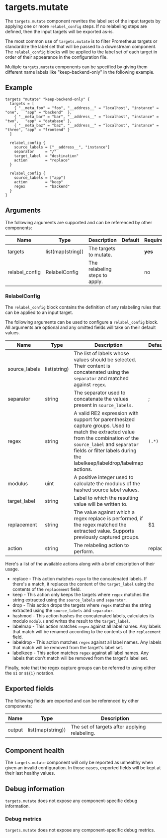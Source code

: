 # targets.mutate

The `targets.mutate` component rewrites the label set of the input
targets by applying one or more `relabel_config` steps. If no relabeling
steps are defined, then the input targets will be exported as-is.

The most common use of `targets.mutate` is to filter Prometheus targets
or standardize the label set that will be passed to a downstream component.
The `relabel_config` blocks will be applied to the label set of each target in
order of their appearance in the configuration file.

Multiple `targets.mutate` components can be specified by giving them
different name labels like "keep-backend-only" in the following example.

## Example

```hcl
targets "mutate" "keep-backend-only" {
  targets = [ 
    { "__meta_foo" = "foo", "__address__" = "localhost", "instance" = "one",   "app" = "backend"  },
    { "__meta_bar" = "bar", "__address__" = "localhost", "instance" = "two",   "app" = "database" },
    { "__meta_baz" = "baz", "__address__" = "localhost", "instance" = "three", "app" = "frontend" }
  ]
  
  relabel_config {
    source_labels = ["__address__", "instance"]
    separator     = "/"
    target_label  = "destination"
    action        = "replace"
  } 
  
  relabel_config {
    source_labels = ["app"]
    action        = "keep"
    regex         = "backend"
  }
}
```

## Arguments

The following arguments are supported and can be referenced by other
components:

Name | Type | Description | Default | Required
---- | ---- | ----------- | ------- | --------
targets | list(map(string)) | The targets to mutate. | | **yes**
relabel_config | RelabelConfig | The relabeling steps to apply. | | no


### RelabelConfig
The `relabel_config` block contains the definition of any relabeling rules
that can be applied to an input target.

The following arguments can be used to configure a `relabel_config` block.
All arguments are optional and any omitted fields will take on their default
values.

Name | Type | Description | Default | Required
---- | ---- | ----------- | ------- | --------
source_labels | list(string) | The list of labels whose values should be selected. Their content is concatenated using the `separator` and matched against `regex`. | | no
separator     | string       |  The separator used to concatenate the values present in `source_labels`. | ; | no
regex         | string       | A valid RE2 expression with support for parenthesized capture groups. Used to match the extracted value from the combination of the `source_label` and `separator` fields or filter labels during the labelkeep/labeldrop/labelmap actions. | `(.*)` | no
modulus       | uint         | A positive integer used to calculate the modulus of the hashed source label values. | | no
target_label  | string       | Label to which the resulting value will be written to. | | no
replacement   | string       | The value against which a regex replace is performed, if the regex matched the extracted value. Supports previously captured groups. | $1 | no
action        | string       | The relabeling action to perform. | replace | no

Here's a list of the available actions along with a brief description of their usage.

* replace - This action matches `regex` to the concatenated labels. If there's a match, it replaces the content of the `target_label` using the contents of the `replacement` field.
* keep    - This action only keeps the targets where `regex` matches the string extracted using the `source_labels` and `separator`.
* drop    - This action drops the targets where `regex` matches the string extracted using the `source_labels` and `separator`.
* hashmod - This action hashes the concatenated labels, calculates its modulo `modulus` and writes the result to the `target_label`.
* labelmap  - This action matches `regex` against all label names. Any labels that match will be renamed according to the contents of the `replacement` field.
* labeldrop - This action matches `regex` against all label names. Any labels that match will be removed from the target's label set.
* labelkeep - This action matches `regex` against all label names. Any labels that don't match will be removed from the target's label set.

Finally, note that the regex capture groups can be referred to using either the `$1` or `$${1}` notation.

## Exported fields

The following fields are exported and can be referenced by other components:

Name | Type | Description
---- | ---- | -----------
output | list(map(string)) | The set of targets after applying relabeling.

## Component health

The `targets.mutate` component will only be reported as unhealthy when
given an invalid configuration. In those cases, exported fields will be kept at
their last healthy values.

## Debug information

`targets.mutate` does not expose any component-specific debug information.

### Debug metrics

`targets.mutate` does not expose any component-specific debug metrics.

